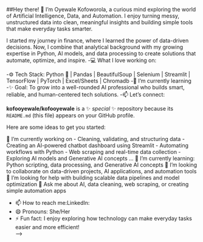 ##Hey there! :wave: I’m Oyewale Kofoworola, a curious mind exploring the world of Artificial Intelligence, Data, and Automation.
 I enjoy turning messy, unstructured data into clean, meaningful insights and building simple tools that make everyday tasks smarter.
 
I started my journey in finance, where I learned the power of data-driven decisions. Now, I combine that analytical background with my growing expertise in Python, AI models, and data processing to create solutions that automate, optimize, and inspire.
-:computer: What I love working on:

-:gear: Tech Stack:
 Python :snake: | Pandas | BeautifulSoup | Selenium | Streamlit | TensorFlow | PyTorch | Excel/Sheets | Chromadb
-:seedling: I’m currently learning 
-:sparkles: Goal:
 To grow into a well-rounded AI professional who builds smart, reliable, and human-centered tech solutions.
-:mailbox: Let’s connect:
 

**kofooyewale/kofooyewale** is a ✨ _special_ ✨ repository because its `README.md` (this file) appears on your GitHub profile.

Here are some ideas to get you started:

🔭 I’m currently working on
    - Cleaning, validating, and structuring data
    - Creating an AI-powered chatbot dashboard using Streamlit
    - Automating workflows with Python
    - Web scraping and real-time data collection
    - Exploring AI models and Generative AI concepts ...
🌱 I’m currently learning: Python scripting, data processing, and Generative AI concepts
👯 I’m looking to collaborate on data-driven projects, AI applications, and automation tools  
🤔 I’m looking for help with building scalable data pipelines and model optimization
💬 Ask me about AI, data cleaning, web scraping, or creating simple automation apps
- 📫 How to reach me:LinkedIn:
- 😄 Pronouns: She/Her 
- ⚡ Fun fact: I enjoy exploring how technology can make everyday tasks easier and more efficient!  
-->
